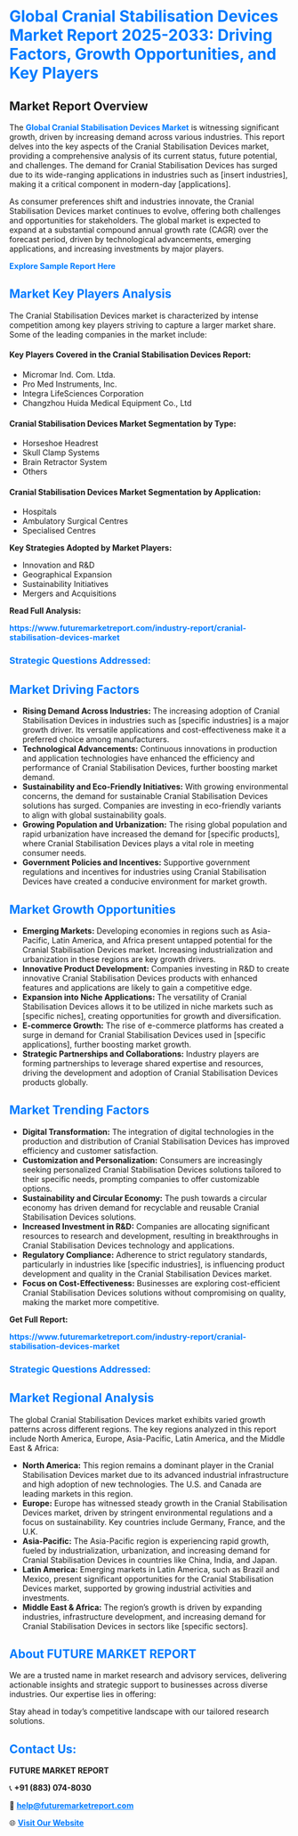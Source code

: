 <h1 style="color: #007BFF;">Global Cranial Stabilisation Devices Market Report 2025-2033: Driving Factors, Growth Opportunities, and Key Players</h1>

<section id="overview">
<h2>Market Report Overview</h2>
<p>The <a href="https://www.futuremarketreport.com/industry-report/cranial-stabilisation-devices-market" style="color: #007BFF; text-decoration: none;"><strong>Global Cranial Stabilisation Devices Market</strong></a> is witnessing significant growth, driven by increasing demand across various industries. This report delves into the key aspects of the Cranial Stabilisation Devices market, providing a comprehensive analysis of its current status, future potential, and challenges. The demand for Cranial Stabilisation Devices has surged due to its wide-ranging applications in industries such as [insert industries], making it a critical component in modern-day [applications].</p>
<p>As consumer preferences shift and industries innovate, the Cranial Stabilisation Devices market continues to evolve, offering both challenges and opportunities for stakeholders. The global market is expected to expand at a substantial compound annual growth rate (CAGR) over the forecast period, driven by technological advancements, emerging applications, and increasing investments by major players.</p>
</section>

<section id="overview">
<p><a href="https://www.futuremarketreport.com/request-sample/reportId=57651" style="color: #007BFF; text-decoration: none;"><strong>Explore Sample Report Here</strong></a></p>
</section>

<section id="key-players">
<h2 style="color: #007BFF;">Market Key Players Analysis</h2>
<p>The Cranial Stabilisation Devices market is characterized by intense competition among key players striving to capture a larger market share. Some of the leading companies in the market include:</p>
<h4>Key Players Covered in the Cranial Stabilisation Devices Report:</h4>
<ul><li>Micromar Ind. Com. Ltda.</li><li>Pro Med Instruments, Inc.</li><li>Integra LifeSciences Corporation</li><li>Changzhou Huida Medical Equipment Co., Ltd</li></ul>
<h4>Cranial Stabilisation Devices Market Segmentation by Type:</h4>
<ul><li>Horseshoe Headrest</li><li>Skull Clamp Systems</li><li>Brain Retractor System</li><li>Others</li></ul>

<h4>Cranial Stabilisation Devices Market Segmentation by Application:</h4>
<ul><li>Hospitals</li><li>Ambulatory Surgical Centres</li><li>Specialised Centres</li></ul>
<p><strong>Key Strategies Adopted by Market Players:</strong></p>
<ul>
<li>Innovation and R&D</li>
<li>Geographical Expansion</li>
<li>Sustainability Initiatives</li>
<li>Mergers and Acquisitions</li>
</ul>
</section>

<section>
<p><strong>Read Full Analysis: </strong></p><a href="https://www.futuremarketreport.com/industry-report/cranial-stabilisation-devices-market" style="color: #007BFF; text-decoration: none;"><strong>https://www.futuremarketreport.com/industry-report/cranial-stabilisation-devices-market</strong></a>
<h3 style="color: #007BFF;">Strategic Questions Addressed:</h3>
</section>

<section id="driving-factors">
<h2 style="color: #007BFF;">Market Driving Factors</h2>
<ul>
<li><strong>Rising Demand Across Industries:</strong> The increasing adoption of Cranial Stabilisation Devices in industries such as [specific industries] is a major growth driver. Its versatile applications and cost-effectiveness make it a preferred choice among manufacturers.</li>
<li><strong>Technological Advancements:</strong> Continuous innovations in production and application technologies have enhanced the efficiency and performance of Cranial Stabilisation Devices, further boosting market demand.</li>
<li><strong>Sustainability and Eco-Friendly Initiatives:</strong> With growing environmental concerns, the demand for sustainable Cranial Stabilisation Devices solutions has surged. Companies are investing in eco-friendly variants to align with global sustainability goals.</li>
<li><strong>Growing Population and Urbanization:</strong> The rising global population and rapid urbanization have increased the demand for [specific products], where Cranial Stabilisation Devices plays a vital role in meeting consumer needs.</li>
<li><strong>Government Policies and Incentives:</strong> Supportive government regulations and incentives for industries using Cranial Stabilisation Devices have created a conducive environment for market growth.</li>
</ul>
</section>

<section id="growth-opportunities">
<h2 style="color: #007BFF;">Market Growth Opportunities</h2>
<ul>
<li><strong>Emerging Markets:</strong> Developing economies in regions such as Asia-Pacific, Latin America, and Africa present untapped potential for the Cranial Stabilisation Devices market. Increasing industrialization and urbanization in these regions are key growth drivers.</li>
<li><strong>Innovative Product Development:</strong> Companies investing in R&D to create innovative Cranial Stabilisation Devices products with enhanced features and applications are likely to gain a competitive edge.</li>
<li><strong>Expansion into Niche Applications:</strong> The versatility of Cranial Stabilisation Devices allows it to be utilized in niche markets such as [specific niches], creating opportunities for growth and diversification.</li>
<li><strong>E-commerce Growth:</strong> The rise of e-commerce platforms has created a surge in demand for Cranial Stabilisation Devices used in [specific applications], further boosting market growth.</li>
<li><strong>Strategic Partnerships and Collaborations:</strong> Industry players are forming partnerships to leverage shared expertise and resources, driving the development and adoption of Cranial Stabilisation Devices products globally.</li>
</ul>
</section>

<section id="trending-factors">
<h2 style="color: #007BFF;">Market Trending Factors</h2>
<ul>
<li><strong>Digital Transformation:</strong> The integration of digital technologies in the production and distribution of Cranial Stabilisation Devices has improved efficiency and customer satisfaction.</li>
<li><strong>Customization and Personalization:</strong> Consumers are increasingly seeking personalized Cranial Stabilisation Devices solutions tailored to their specific needs, prompting companies to offer customizable options.</li>
<li><strong>Sustainability and Circular Economy:</strong> The push towards a circular economy has driven demand for recyclable and reusable Cranial Stabilisation Devices solutions.</li>
<li><strong>Increased Investment in R&D:</strong> Companies are allocating significant resources to research and development, resulting in breakthroughs in Cranial Stabilisation Devices technology and applications.</li>
<li><strong>Regulatory Compliance:</strong> Adherence to strict regulatory standards, particularly in industries like [specific industries], is influencing product development and quality in the Cranial Stabilisation Devices market.</li>
<li><strong>Focus on Cost-Effectiveness:</strong> Businesses are exploring cost-efficient Cranial Stabilisation Devices solutions without compromising on quality, making the market more competitive.</li>
</ul>
</section>

<section>
<p><strong>Get Full Report: </strong></p><a href="https://www.futuremarketreport.com/industry-report/cranial-stabilisation-devices-market" style="color: #007BFF; text-decoration: none;"><strong>https://www.futuremarketreport.com/industry-report/cranial-stabilisation-devices-market</strong></a>
<h3 style="color: #007BFF;">Strategic Questions Addressed:</h3>
</section>


<section id="regional-analysis">
<h2 style="color: #007BFF;">Market Regional Analysis</h2>
<p>The global Cranial Stabilisation Devices market exhibits varied growth patterns across different regions. The key regions analyzed in this report include North America, Europe, Asia-Pacific, Latin America, and the Middle East & Africa:</p>
<ul>
<li><strong>North America:</strong> This region remains a dominant player in the Cranial Stabilisation Devices market due to its advanced industrial infrastructure and high adoption of new technologies. The U.S. and Canada are leading markets in this region.</li>
<li><strong>Europe:</strong> Europe has witnessed steady growth in the Cranial Stabilisation Devices market, driven by stringent environmental regulations and a focus on sustainability. Key countries include Germany, France, and the U.K.</li>
<li><strong>Asia-Pacific:</strong> The Asia-Pacific region is experiencing rapid growth, fueled by industrialization, urbanization, and increasing demand for Cranial Stabilisation Devices in countries like China, India, and Japan.</li>
<li><strong>Latin America:</strong> Emerging markets in Latin America, such as Brazil and Mexico, present significant opportunities for the Cranial Stabilisation Devices market, supported by growing industrial activities and investments.</li>
<li><strong>Middle East & Africa:</strong> The region’s growth is driven by expanding industries, infrastructure development, and increasing demand for Cranial Stabilisation Devices in sectors like [specific sectors].</li>
</ul>
</section>

<footer>
<h2 style="color: #007BFF;">About FUTURE MARKET REPORT</h2>
<p>We are a trusted name in market research and advisory services, delivering actionable insights and strategic support to businesses across diverse industries. Our expertise lies in offering:</p>

<p>Stay ahead in today’s competitive landscape with our tailored research solutions.</p>

<h2 style="color: #007BFF;">Contact Us:</h2>
<p><strong>FUTURE MARKET REPORT</strong></p>
<p>📞 <strong>+91 (883) 074-8030</strong></p>
<p>📧 <strong><a href="mailto:help@futuremarketreport.com" style="color: #007BFF;">help@futuremarketreport.com</a></strong></p>
<p>🌐 <strong><a href="https://www.futuremarketreport.com/" style="color: #007BFF;">Visit Our Website</a></strong></p>
</footer>